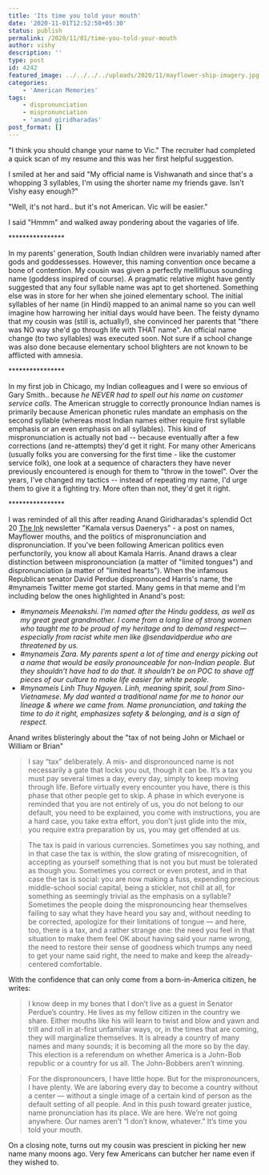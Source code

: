 ```yaml
---
title: 'Its time you told your mouth'
date: '2020-11-01T12:52:58+05:30'
status: publish
permalink: /2020/11/01/time-you-told-your-mouth
author: vishy
description: ''
type: post
id: 4242
featured_image: ../../../../uploads/2020/11/mayflower-ship-imagery.jpg
categories: 
    - 'American Memories'
tags:
    - dispronunciation
    - mispronunciation
    - 'anand giridharadas'
post_format: []
---
```


"I think you should change your name to Vic."
The recruiter had completed a quick scan of my resume and this was her first helpful suggestion.

I smiled at her and said "My official name is Vishwanath and since that's a whopping 3 syllables, I'm using the shorter name my friends gave. Isn't Vishy easy enough?"

"Well, it's not hard.. but it's not American. Vic will be easier."

I said "Hmmm" and walked away pondering about the vagaries of life.

\*\*\*\*\*\*\*\*\*\*\*\*\*\*\*\*

In my parents' generation, South Indian children were invariably named after gods and goddessesses. However, this naming convention once became a bone of contention. My cousin was given a perfectly mellifluous sounding name (goddess inspired of course). A pragmatic relative might have gently suggested that any four syllable name was apt to get shortened. Something else was in store for her when she joined elementary school. The initial syllables of her name (in Hindi) mapped to an animal name so you can well imagine how harrowing her initial days would have been. The feisty dynamo that my cousin was (still is, actually!), she convinced her parents that "there was NO way she'd go through life with THAT name". An official name change (to two syllables) was executed soon. Not sure if a school change was also done because elementary school blighters are not known to be afflicted with amnesia. 

\*\*\*\*\*\*\*\*\*\*\*\*\*\*\*\*

In my first job in Chicago, my Indian colleagues and I were so envious of Gary Smith.. because _he NEVER had to spell out his name on customer service calls_. The American struggle to correctly pronounce Indian names is primarily because American phonetic rules mandate an emphasis on the second syllable (whereas most Indian names either require first syllable emphasis or an even emphasis on all syllables). This kind of mispronunciation is actually not bad -- because eventually after a few corrections (and re-attempts) they'd get it right. For many other Americans (usually folks you are conversing for the first time - like the customer service folk), one look at a sequence of characters they have never previously encountered is enough for them to "throw in the towel". Over the years, I've changed my tactics -- instead of repeating my name, I'd urge them to give it a fighting try. More often than not, they'd get it right.

\*\*\*\*\*\*\*\*\*\*\*\*\*\*\*\*

I was reminded of all this after reading Anand Giridharadas's splendid Oct 20 [The Ink](https://the.ink/) newsletter "Kamala versus Daenerys" - a post on names, Mayflower mouths, and the politics of mispronunciation and dispronunciation. If you've been following American politics even perfunctorily, you know all about Kamala Harris. Anand draws a clear distinction between mispronounciation (a matter of "limited tongues") and dispronunciation (a matter of "limited hearts"). When the infamous Republican senator David Perdue dispronounced Harris's name, the #mynameis Twitter meme got started. Many gems in that meme and I'm including below the ones highlighted in Anand's post:
- _#mynameis Meenakshi. I'm named after the Hindu goddess, as well as my great great grandmother. I come from a long line of strong women who taught me to be proud of my heritage and to demand respect—especially from racist white men like @sendavidperdue who are threatened by us._ 
- _#mynameis Zara. My parents spent a lot of time and energy picking out a name that would be easily pronounceable for non-Indian people. But they shouldn’t have had to do that. It shouldn’t be on POC to shave off pieces of our culture to make life easier for white people._ 
- _#mynameis Linh Thuy Nguyen. Linh, meaning spirit, soul from Sino-Vietnamese. My dad wanted a traditional name for me to honor our lineage & where we came from. Name pronunciation, and taking the time to do it right, emphasizes safety & belonging, and is a sign of respect._

Anand writes blisteringly about the "tax of not being John or Michael or William or Brian"
> I say “tax” deliberately. A mis- and dispronounced name is not necessarily a gate that locks you out, though it can be. It’s a tax you must pay several times a day, every day, simply to keep moving through life. Before virtually every encounter you have, there is this phase that other people get to skip. A phase in which everyone is reminded that you are not entirely of us, you do not belong to our default, you need to be explained, you come with instructions, you are a hard case, you take extra effort, you don’t just glide into the mix, you require extra preparation by us, you may get offended at us. 

> The tax is paid in various currencies. Sometimes you say nothing, and in that case the tax is within, the slow grating of misrecognition, of accepting as yourself something that is not you but must be tolerated as though you. Sometimes you correct or even protest, and in that case the tax is social: you are now making a fuss, expending precious middle-school social capital, being a stickler, not chill at all, for something as seemingly trivial as the emphasis on a syllable? Sometimes the people doing the mispronouncing hear themselves failing to say what they have heard you say and, without needing to be corrected, apologize for their limitations of tongue — and here, too, there is a tax, and a rather strange one: the need you feel in that situation to make them feel OK about having said your name wrong, the need to restore their sense of goodness which trumps any need to get your name said right, the need to make and keep the already-centered comfortable.

With the confidence that can only come from a born-in-America citizen, he writes:
> I know deep in my bones that I don’t live as a guest in Senator Perdue’s country. He lives as my fellow citizen in the country we share. Either mouths like his will learn to twist and blow and yawn and trill and roll in at-first unfamiliar ways, or, in the times that are coming, they will marginalize themselves. It is already a country of many names and many sounds; it is becoming all the more so by the day. This election is a referendum on whether America is a John-Bob republic or a country for us all. The John-Bobbers aren’t winning.

> For the dispronouncers, I have little hope. But for the mispronouncers, I have plenty. We are laboring every day to become a country without a center — without a single image of a certain kind of person as the default setting of all people. And in this push toward greater justice, name pronunciation has its place. We are here. We’re not going anywhere. Our names aren’t “I don’t know, whatever.” It’s time you told your mouth.

On a closing note, turns out my cousin was prescient in picking her new name many moons ago. Very few Americans can butcher her name even if they wished to.

